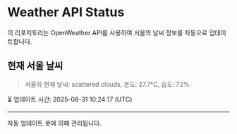 
# Weather API Status

이 리포지토리는 OpenWeather API를 사용하여 서울의 날씨 정보를 자동으로 업데이트합니다.

## 현재 서울 날씨
> 서울의 현재 날씨: scattered clouds, 온도: 27.7°C, 습도: 72%

⏳ 업데이트 시간: 2025-08-31 10:24:17 (UTC)

---
자동 업데이트 봇에 의해 관리됩니다.
